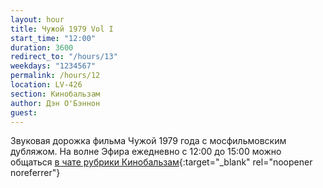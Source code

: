 ```yaml
---
layout: hour
title: Чужой 1979 Vol I
start_time: "12:00"
duration: 3600
redirect_to: "/hours/13"
weekdays: "1234567"
permalink: /hours/12
location: LV-426
section: Кинобальзам
author: Дэн О'Бэннон
guest:   
---
```


Звуковая дорожка фильма Чужой 1979 года с мосфильмовским дубляжом. На волне Эфира ежедневно c 12:00 до 15:00 можно общаться [в чате рубрики Кинобальзам](https://t.me/+LJbX4Hr0myYxMGRi){:target="_blank" rel="noopener noreferrer"}
